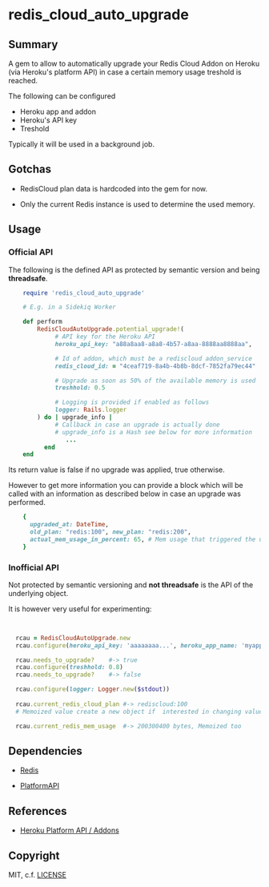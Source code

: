 # redis_cloud_auto_upgrade

## Summary

A gem to allow to automatically upgrade your Redis Cloud Addon on Heroku (via Heroku's platform API)
in case a certain memory usage treshold is reached.

The following can be configured

- Heroku app and addon
- Heroku's API key
- Treshold

Typically it will be used in a background job.
 
## Gotchas

* RedisCloud plan data is hardcoded into the gem for now.

* Only the current Redis instance is used to determine the used memory.

## Usage

### Official API

The following is the defined API as protected by semantic version and being **threadsafe**.

```ruby
    require 'redis_cloud_auto_upgrade'

    # E.g. in a Sidekiq Worker

    def perform
        RedisCloudAutoUpgrade.potential_upgrade!(
             # API key for the Heroku API                              required
             heroku_api_key: "a88a8aa8-a8a8-4b57-a8aa-8888aa8888aa",

             # Id of addon, which must be a rediscloud addon_service   required
             redis_cloud_id: = "4ceaf719-8a4b-4b8b-8dcf-7852fa79ec44"

             # Upgrade as soon as 50% of the available memory is used  defaults to 0.5
             treshhold: 0.5

             # Logging is provided if enabled as follows               optional
             logger: Rails.logger
        ) do | upgrade_info |
             # Callback in case an upgrade is actually done            optional
             # upgrade_info is a Hash see below for more information
                ...
          end
    end
```


Its return value is false if no upgrade was applied, true otherwise.

However to get more information you can provide a block which will be called with an  information as described below in case an upgrade was performed.

```ruby
    {
      upgraded_at: DateTime,
      old_plan: "redis:100", new_plan: "redis:200",
      actual_mem_usage_in_percent: 65, # Mem usage that triggered the upgrade
    }
```

### Inofficial API

Not protected by semantic versioning and **not threadsafe** is the API of the underlying object.

It is however very useful for experimenting:

```ruby
    

  rcau = RedisCloudAutoUpgrade.new
  rcau.configure(heroku_api_key: 'aaaaaaaa...', heroku_app_name: 'myapp').configure(treshhold: 0.2) # 20%

  rcau.needs_to_upgrade?    #-> true
  rcau.configure(treshhold: 0.8)
  rcau.needs_to_upgrade?    #-> false

  rcau.configure(logger: Logger.new($stdout))
  
  rcau.current_redis_cloud_plan #-> rediscloud:100 
  # Memoized value create a new object if  interested in changing values

  rcau.current_redis_mem_usage  #-> 200300400 bytes, Memoized too
```

## Dependencies

* [Redis](https://github.com/redis/redis-rb)

* [PlatformAPI](https://github.com/heroku/platform-api)

## References

* [Heroku Platform API / Addons](https://devcenter.heroku.com/articles/platform-api-reference#add-on)
## Copyright

MIT, c.f. [LICENSE](LICENSE)

